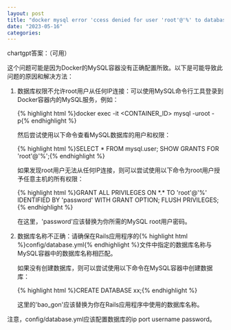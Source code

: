 ```yaml
---
layout: post
title: "docker mysql error 'ccess denied for user 'root'@'%' to database xx '"
date: "2023-05-16"
categories: 
---
```

<p>chartgpt答案：（可用）</p>
<p>这个问题可能是因为Docker的MySQL容器没有正确配置所致。以下是可能导致此问题的原因和解决方法：</p>
<ol>
<li>
<p>数据库权限不允许root用户从任何IP连接：可以使用MySQL命令行工具登录到Docker容器内的MySQL服务，例如：</p>
{% highlight html %}docker exec -it &lt;CONTAINER_ID&gt; mysql -uroot -p{% endhighlight %}
<p>然后尝试使用以下命令查看MySQL数据库的用户和权限：</p>
{% highlight html %}SELECT * FROM mysql.user;
SHOW GRANTS FOR &#39;root&#39;@&#39;%&#39;;{% endhighlight %}
<p>如果发现root用户无法从任何IP连接，则可以尝试使用以下命令为root用户授予任意主机的所有权限：</p>
{% highlight html %}GRANT ALL PRIVILEGES ON *.* TO &#39;root&#39;@&#39;%&#39; IDENTIFIED BY &#39;password&#39; WITH GRANT OPTION;
FLUSH PRIVILEGES;{% endhighlight %}
<p>在这里，&#39;password&#39;应该替换为你所需的MySQL root用户密码。</p>
</li>
<li>
<p>数据库名称不正确：请确保在Rails应用程序的{% highlight html %}config/database.yml{% endhighlight %}文件中指定的数据库名称与MySQL容器中的数据库名称相匹配。</p>
<p>如果没有创建数据库，则可以尝试使用以下命令在MySQL容器中创建数据库：</p>
{% highlight html %}CREATE DATABASE xx;{% endhighlight %}
<p>这里的&#39;bao_gon&#39;应该替换为你在Rails应用程序中使用的数据库名称。</p>
</li>
</ol>
<p>注意，config/database.yml应该配置数据库的ip port username password。</p>
